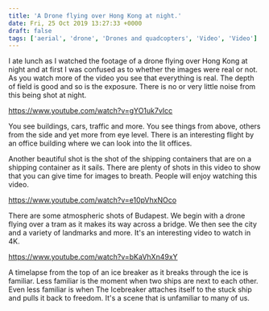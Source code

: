 ```yaml
---
title: 'A Drone flying over Hong Kong at night.'
date: Fri, 25 Oct 2019 13:27:33 +0000
draft: false
tags: ['aerial', 'drone', 'Drones and quadcopters', 'Video', 'Video']
---
```


I ate lunch as I watched the footage of a drone flying over Hong Kong at night and at first I was confused as to whether the images were real or not. As you watch more of the video you see that everything is real. The depth of field is good and so is the exposure. There is no or very little noise from this being shot at night.

https://www.youtube.com/watch?v=gYO1uk7vIcc

You see buildings, cars, traffic and more. You see things from above, others from the side and yet more from eye level. There is an interesting flight by an office building where we can look into the lit offices.

Another beautiful shot is the shot of the shipping containers that are on a shipping container as it sails. There are plenty of shots in this video to show that you can give time for images to breath. People will enjoy watching this video.

https://www.youtube.com/watch?v=e10pVhxNOco

There are some atmospheric shots of Budapest. We begin with a drone flying over a tram as it makes its way across a bridge. We then see the city and a variety of landmarks and more. It's an interesting video to watch in 4K.

https://www.youtube.com/watch?v=bKaVhXn49xY

A timelapse from the top of an ice breaker as it breaks through the ice is familiar. Less familiar is the moment when two ships are next to each other. Even less familiar is when The Icebreaker attaches itself to the stuck ship and pulls it back to freedom. It's a scene that is unfamiliar to many of us.